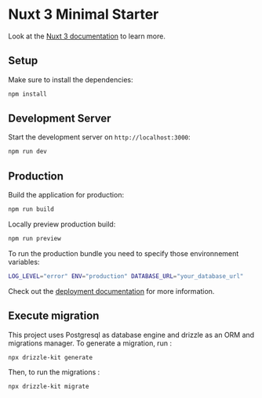 # Nuxt 3 Minimal Starter

Look at the [Nuxt 3 documentation](https://nuxt.com/docs/getting-started/introduction) to learn more.

## Setup

Make sure to install the dependencies:

```bash
npm install
```

## Development Server

Start the development server on `http://localhost:3000`:

```bash
npm run dev
```

## Production

Build the application for production:

```bash
npm run build
```

Locally preview production build:

```bash
npm run preview
```

To run the production bundle you need to specify those environnement variables:

```bash
LOG_LEVEL="error" ENV="production" DATABASE_URL="your_database_url"
```

Check out the [deployment documentation](https://nuxt.com/docs/getting-started/deployment) for more information.

## Execute migration

This project uses Postgresql as database engine and drizzle as an ORM and migrations manager.
To generate a migration, run :

```bash
npx drizzle-kit generate
```

Then, to run the migrations :

```bash
npx drizzle-kit migrate
```

